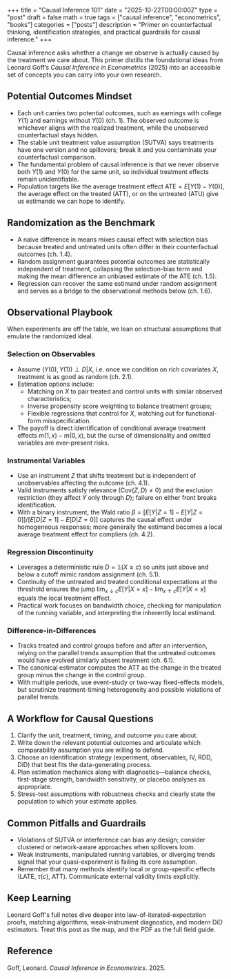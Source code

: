 +++
title = "Causal Inference 101"
date = "2025-10-22T00:00:00Z"
type = "post"
draft = false
math = true
tags = ["causal inference", "econometrics", "books"]
categories = ["posts"]
description = "Primer on counterfactual thinking, identification strategies, and practical guardrails for causal inference."
+++

Causal inference asks whether a change we observe is actually caused by the treatment we care about. This primer distills the foundational ideas from Leonard Goff’s *Causal Inference in Econometrics* (2025) into an accessible set of concepts you can carry into your own research.

## Potential Outcomes Mindset

- Each unit carries two potential outcomes, such as earnings with college $Y(1)$ and earnings without $Y(0)$ (ch. 1). The observed outcome is whichever aligns with the realized treatment, while the unobserved counterfactual stays hidden.
- The stable unit treatment value assumption (SUTVA) says treatments have one version and no spillovers; break it and you contaminate your counterfactual comparison.
- The fundamental problem of causal inference is that we never observe both $Y(1)$ and $Y(0)$ for the same unit, so individual treatment effects remain unidentifiable.
- Population targets like the average treatment effect $\text{ATE} = E[Y(1) - Y(0)]$, the average effect on the treated (ATT), or on the untreated (ATU) give us estimands we can hope to identify.

## Randomization as the Benchmark

- A naive difference in means mixes causal effect with selection bias because treated and untreated units often differ in their counterfactual outcomes (ch. 1.4).
- Random assignment guarantees potential outcomes are statistically independent of treatment, collapsing the selection-bias term and making the mean difference an unbiased estimate of the ATE (ch. 1.5).
- Regression can recover the same estimand under random assignment and serves as a bridge to the observational methods below (ch. 1.6).

## Observational Playbook

When experiments are off the table, we lean on structural assumptions that emulate the randomized ideal.

### Selection on Observables

- Assume $(Y(0), Y(1)) \perp D | X$, i.e. once we condition on rich covariates $X$, treatment is as good as random (ch. 2.1).
- Estimation options include:
  - Matching on $X$ to pair treated and control units with similar observed characteristics;
  - Inverse propensity score weighting to balance treatment groups;
  - Flexible regressions that control for $X$, watching out for functional-form misspecification.
- The payoff is direct identification of conditional average treatment effects $m(1, x) - m(0, x)$, but the curse of dimensionality and omitted variables are ever-present risks.

### Instrumental Variables

- Use an instrument $Z$ that shifts treatment but is independent of unobservables affecting the outcome (ch. 4.1).
- Valid instruments satisfy relevance ($\text{Cov}(Z, D) \neq 0$) and the exclusion restriction (they affect $Y$ only through $D$); failure on either front breaks identification.
- With a binary instrument, the Wald ratio $\beta = [E[Y|Z=1] - E[Y|Z=0]] / [E[D|Z=1] - E[D|Z=0]]$ captures the causal effect under homogeneous responses; more generally the estimand becomes a local average treatment effect for compliers (ch. 4.2).

### Regression Discontinuity

- Leverages a deterministic rule $D = \mathbb{1}(X \geq c)$ so units just above and below a cutoff mimic random assignment (ch. 5.1).
- Continuity of the untreated and treated conditional expectations at the threshold ensures the jump $\lim_{x \downarrow c} E[Y|X=x] - \lim_{x \uparrow c} E[Y|X=x]$ equals the local treatment effect.
- Practical work focuses on bandwidth choice, checking for manipulation of the running variable, and interpreting the inherently local estimand.

### Difference-in-Differences

- Tracks treated and control groups before and after an intervention, relying on the parallel trends assumption that the untreated outcomes would have evolved similarly absent treatment (ch. 6.1).
- The canonical estimator computes the ATT as the change in the treated group minus the change in the control group.
- With multiple periods, use event-study or two-way fixed-effects models, but scrutinize treatment-timing heterogeneity and possible violations of parallel trends.

## A Workflow for Causal Questions

1. Clarify the unit, treatment, timing, and outcome you care about.
2. Write down the relevant potential outcomes and articulate which comparability assumption you are willing to defend.
3. Choose an identification strategy (experiment, observables, IV, RDD, DiD) that best fits the data-generating process.
4. Plan estimation mechanics along with diagnostics—balance checks, first-stage strength, bandwidth sensitivity, or placebo analyses as appropriate.
5. Stress-test assumptions with robustness checks and clearly state the population to which your estimate applies.

## Common Pitfalls and Guardrails

- Violations of SUTVA or interference can bias any design; consider clustered or network-aware approaches when spillovers loom.
- Weak instruments, manipulated running variables, or diverging trends signal that your quasi-experiment is failing its core assumption.
- Remember that many methods identify local or group-specific effects (LATE, $\tau(c)$, ATT). Communicate external validity limits explicitly.

## Keep Learning

Leonard Goff's full notes dive deeper into law-of-iterated-expectation proofs, matching algorithms, weak-instrument diagnostics, and modern DiD estimators. Treat this post as the map, and the PDF as the full field guide.

## Reference

Goff, Leonard. *Causal Inference in Econometrics*. 2025.

```
